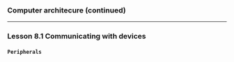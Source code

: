 ### Computer architecure (continued)

---

### Lesson 8.1 Communicating with devices

#### `Peripherals`
